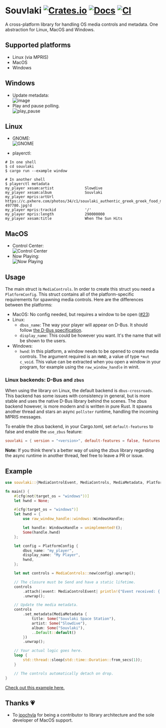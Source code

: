 

# Souvlaki [![Crates.io](https://img.shields.io/crates/v/souvlaki.svg)](https://crates.io/crates/souvlaki) [![Docs](https://docs.rs/souvlaki/badge.svg)](https://docs.rs/souvlaki) [![CI](https://github.com/Sinono3/souvlaki/actions/workflows/build.yml/badge.svg)](https://github.com/Sinono3/souvlaki/actions/workflows/build.yml)

A cross-platform library for handling OS media controls and metadata. One abstraction for Linux, MacOS and Windows.

## Supported platforms

- Linux (via MPRIS)
- MacOS
- Windows

## Windows

- Update metadata:\
![image](https://user-images.githubusercontent.com/8389938/106080661-4a515e80-60f6-11eb-81e0-81ab0eda5188.png)
- Play and pause polling.\
![play_pause](https://user-images.githubusercontent.com/8389938/106080917-bdf36b80-60f6-11eb-98b5-f3071ae3eab6.gif)

## Linux

- GNOME: \
![GNOME](https://user-images.githubusercontent.com/59307989/150836249-3270c4fc-78b9-4b8d-8d50-dd030b72b631.png)

- playerctl:
```shell
# In one shell
$ cd souvlaki 
$ cargo run --example window

# In another shell
$ playerctl metadata
my_player xesam:artist              Slowdive
my_player xesam:album               Souvlaki
my_player mpris:artUrl              https://c.pxhere.com/photos/34/c1/souvlaki_authentic_greek_greek_food_mezes-497780.jpg!d
my_player mpris:trackid             '/'
my_player mpris:length              290000000
my_player xesam:title               When The Sun Hits
```

## MacOS

- Control Center:\
![Control Center](https://user-images.githubusercontent.com/434125/171526539-ecb07a74-5dc5-4f4b-8305-4a99d4d5c31c.png)
- Now Playing:\
![Now Playing](https://user-images.githubusercontent.com/434125/171526759-9232be58-63ed-4eea-ac15-aa50258d8254.png)

## Usage

The main struct is `MediaControls`. In order to create this struct you need a `PlatformConfig`. This struct contains all of the platform-specific requirements for spawning media controls. Here are the differences between the platforms:

- MacOS: No config needed, but requires a window to be open ([#23](https://github.com/Sinono3/souvlaki/issues/23))
- Linux: 
	- `dbus_name`: The way your player will appear on D-Bus. It should follow [the D-Bus specification](https://dbus.freedesktop.org/doc/dbus-specification.html#message-protocol-names-bus). 
	- `display_name`: This could be however you want. It's the name that will be shown to the users.
- Windows: 
	- `hwnd`: In this platform, a window needs to be opened to create media controls. The argument required is an `HWND`, a value of type `*mut c_void`. This value can be extracted when you open a window in your program, for example using the `raw_window_handle` in winit.

### Linux backends: D-Bus and `zbus`

When using the library on Linux, the default backend is `dbus-crossroads`. This backend has some issues with consistency in general, but is more stable and uses the native D-Bus library behind the scenes. The zbus backend however, is more modern and is written in pure Rust. It spawns another thread and stars an async `pollster` runtime, handling the incoming MPRIS messages. 

To enable the zbus backend, in your Cargo.toml, set `default-features` to false and enable the `use_zbus` feature:

```toml
souvlaki = { version = "<version>", default-features = false, features = ["use_zbus"] }
```


**Note:** If you think there's a better way of using the zbus library regarding the async runtime in another thread, feel free to leave a PR or issue.

## Example

```rust
use souvlaki::{MediaControlEvent, MediaControls, MediaMetadata, PlatformConfig};

fn main() {
    #[cfg(not(target_os = "windows"))]
    let hwnd = None;

    #[cfg(target_os = "windows")]
    let hwnd = {
        use raw_window_handle::windows::WindowsHandle;

        let handle: WindowsHandle = unimplemented!();
        Some(handle.hwnd)
    };

    let config = PlatformConfig {
        dbus_name: "my_player",
        display_name: "My Player",
        hwnd,
    };

    let mut controls = MediaControls::new(config).unwrap();

    // The closure must be Send and have a static lifetime.
    controls
        .attach(|event: MediaControlEvent| println!("Event received: {:?}", event))
        .unwrap();

    // Update the media metadata.
    controls
        .set_metadata(MediaMetadata {
            title: Some("Souvlaki Space Station"),
            artist: Some("Slowdive"),
            album: Some("Souvlaki"),
            ..Default::default()
        })
        .unwrap();

    // Your actual logic goes here.
    loop {
        std::thread::sleep(std::time::Duration::from_secs(1));
    }

    // The controls automatically detach on drop.
}
```

[Check out this example here.](https://github.com/Sinono3/souvlaki/blob/master/examples/print_events.rs)

## Thanks 💗

- To [jpochyla](https://github.com/jpochyla) for being a contributor to library architecture and the sole developer of MacOS support.
